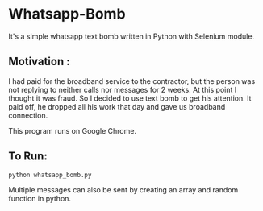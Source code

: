 # Whatsapp-Bomb
It's a simple whatsapp text bomb written in Python with Selenium module.

## Motivation :
I had paid for the broadband service to the contractor, but the person was not replying to neither calls nor messages for 2 weeks. At this point I thought it was fraud. So I decided to use text bomb to get his attention. It paid off, he dropped all his work that day and gave us broadband connection.


This program runs on Google Chrome.

## To Run:
``` python whatsapp_bomb.py ```

Multiple messages can also be sent by creating an array and random function in python.

